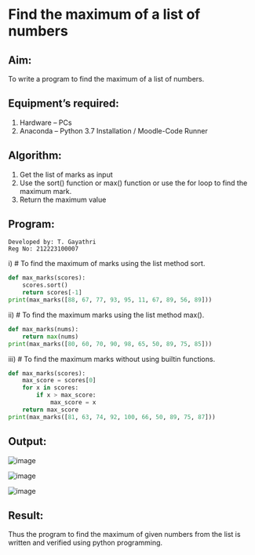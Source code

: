 # Find the maximum of a list of numbers
## Aim:
To write a program to find the maximum of a list of numbers.
## Equipment’s required:
1.	Hardware – PCs
2.	Anaconda – Python 3.7 Installation / Moodle-Code Runner
## Algorithm:
1.	Get the list of marks as input
2.	Use the sort() function or max() function or use the for loop to find the maximum mark.
3.	Return the maximum value
## Program:
```
Developed by: T. Gayathri
Reg No: 212223100007
```

i)	# To find the maximum of marks using the list method sort.
```Python
def max_marks(scores):
    scores.sort() 
    return scores[-1]
print(max_marks([88, 67, 77, 93, 95, 11, 67, 89, 56, 89])) 
```
ii)	# To find the maximum marks using the list method max().
```Python
def max_marks(nums):
    return max(nums)
print(max_marks([80, 60, 70, 90, 98, 65, 50, 89, 75, 85]))
```
iii) # To find the maximum marks without using builtin functions.
```Python
def max_marks(scores):
    max_score = scores[0]  
    for x in scores:
        if x > max_score:
            max_score = x
    return max_score
print(max_marks([81, 63, 74, 92, 100, 66, 50, 89, 75, 87]))
```
## Output:
![image](https://github.com/gayumee/FindMaximum/assets/149037327/dd5762bd-f09e-431f-8ca2-8ddf4705628a)

![image](https://github.com/gayumee/FindMaximum/assets/149037327/9b17fcbd-2b77-4e27-bc9e-3e22570f5beb)

![image](https://github.com/gayumee/FindMaximum/assets/149037327/da6dafb4-1263-4b7c-b04a-41e170fe7468)


## Result:
Thus the program to find the maximum of given numbers from the list is written and verified using python programming.

